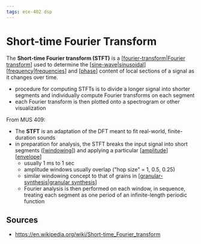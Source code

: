 ```yaml
---
tags: ece-402 dsp
---
```


# Short-time Fourier Transform

The **Short-time Fourier transform (STFT)** is a [[fourier-transform|Fourier transform]] used to determine the [[sine-wave|sinusoidal]] [[frequency|frequencies]] and [[phase]] content of local sections of a signal as it changes over time.

- procedure for computing STFTs is to divide a longer signal into shorter segments and individually compute Fourier transforms on each segment
- each Fourier transform is then plotted onto a spectrogram or other visualization

From MUS 409:

- The **STFT** is an adaptation of the DFT meant to fit real-world, finite-duration sounds
- in preparation for analysis, the STFT breaks the input signal into short segments ([[windowing]]) and applying a particular [[amplitude]] [[envelope]]
  - usually 1 ms to 1 sec
  - amplitude windows usually overlap ("hop size" = 1, 0.5, 0.25)
  - similar windowing concept to that of grains in [[granular-synthesis|granular synthesis]]
  - Fourier analysis is then performed on each window, in sequence, treating each segment as one period of an infinite-length periodic function

## Sources

- <https://en.wikipedia.org/wiki/Short-time_Fourier_transform>

[//begin]: # "Autogenerated link references for markdown compatibility"
[fourier-transform|Fourier transform]: fourier-transform "Fourier Transform"
[sine-wave|sinusoidal]: sine-wave "Sine wave"
[frequency|frequencies]: frequency "Frequency"
[phase]: phase "Phase"
[windowing]: windowing "Windowing"
[amplitude]: amplitude "Amplitude"
[envelope]: envelope "Envelope"
[granular-synthesis|granular synthesis]: granular-synthesis "Granular Synthesis"
[//end]: # "Autogenerated link references"
